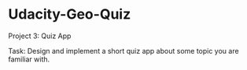 # Udacity-Geo-Quiz

Project 3: Quiz App

Task: Design and implement a short quiz app about some topic you are familiar with.
